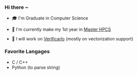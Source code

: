 ### Hi there ~

 - &#127891; I'm Graduate in Computer Science
 
 - &#127793; I'm currently make my 1st year in [Master HPCS](http://www.chps.uvsq.fr/)

 - &#129520; I will work on [Verificarlo](https://github.com/verificarlo/verificarlo) (mostly on vectorization support)

### Favorite Langages

  - C / C++
  - Python (to parse string)
